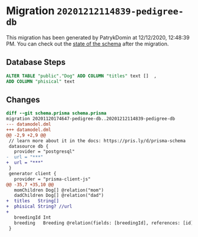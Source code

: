 # Migration `20201212114839-pedigree-db`

This migration has been generated by PatrykDomin at 12/12/2020, 12:48:39 PM.
You can check out the [state of the schema](./schema.prisma) after the migration.

## Database Steps

```sql
ALTER TABLE "public"."Dog" ADD COLUMN "titles" text []  ,
ADD COLUMN "phisical" text   
```

## Changes

```diff
diff --git schema.prisma schema.prisma
migration 20201120174647-pedigree-db..20201212114839-pedigree-db
--- datamodel.dml
+++ datamodel.dml
@@ -2,9 +2,9 @@
 // learn more about it in the docs: https://pris.ly/d/prisma-schema
 datasource db {
   provider = "postgresql"
-  url = "***"
+  url = "***"
 }
 generator client {
   provider = "prisma-client-js"
@@ -35,7 +35,10 @@
   momChildren Dog[] @relation("mom")
   dadChildren Dog[] @relation("dad")
+  titles   String[]
+  phisical String? //url
+
   breedingId Int
   breeding   Breeding @relation(fields: [breedingId], references: [id])
 }
```


